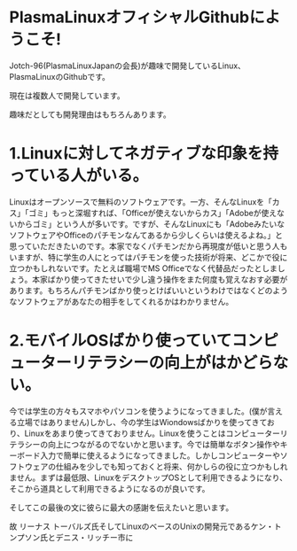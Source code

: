 # PlasmaLinuxオフィシャルGithubにようこそ!
Jotch-96(PlasmaLinuxJapanの会長)が趣味で開発しているLinux、PlasmaLinuxのGithubです。

現在は複数人で開発しています。

趣味だとしても開発理由はもちろんあります。

# 1.Linuxに対してネガティブな印象を持っている人がいる。

Linuxはオープンソースで無料のソフトウェアです。一方、そんなLinuxを「カス」「ゴミ」もっと深堀すれば、「Officeが使えないからカス」「Adobeが使えないからゴミ」という人が多いです。ですが、そんなLinuxにも「AdobeみたいなソフトウェアやOfficeのパチモンなんてあるから少しくらいは使えるよね。」と思っていただきたいのです。本家でなくパチモンだから再現度が低いと思う人もいますが、特に学生の人にとってはパチモンを使った技術が将来、どこかで役に立つかもしれないです。たとえば職場でMS Officeでなく代替品だったとしましょう。本家ばかり使ってきたせいで少し違う操作をまた何度も覚えなおす必要があります。もちろんパチモンばかり使っとけばいいというわけではなくどのようなソフトウェアがあなたの相手をしてくれるかはわかりません。

# 2.モバイルOSばかり使っていてコンピューターリテラシーの向上がはかどらない。

今では学生の方々もスマホやパソコンを使うようになってきました。(僕が言える立場ではありません)しかし、今の学生はWiondowsばかりを使ってきており、Linuxをあまり使ってきておりません。Linuxを使うことはコンピューターリテラシーの向上につながるのでないかと思います。今では簡単なボタン操作やキーボード入力で簡単に使えるようになってきました。しかしコンピューターやソフトウェアの仕組みを少しでも知っておくと将来、何かしらの役に立つかもしれません。まずは最低限、LinuxをデスクトップOSとして利用できるようになり、そこから道具として利用できるようになるのが良いです。

そしてこの最後の文に彼らに最大の感謝を伝えたいと思います。

故 リーナス トーバルズ氏そしてLinuxのベースのUnixの開発元であるケン・トンプソン氏とデニス・リッチー市に

